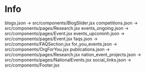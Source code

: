 # Info

blogs.json -> src/components/BlogSlider.jsx
competitions.json -> src/components/pages/Research.jsx
events_ongoing.json -> src/components/pages/Event.jsx
events_upcominh.json -> src/components/pages/Event.jsx
faqs.json -> src/components/FAQSection.jsx
for_you_events.json -> src/components/OrgForYou.jsx
publications.json -> src/components/pages/Research.jsx
nation_event_projects.json -> src/components/pages/NationalEvents.jsx
social_links.json -> src/components/Footer.jsx
